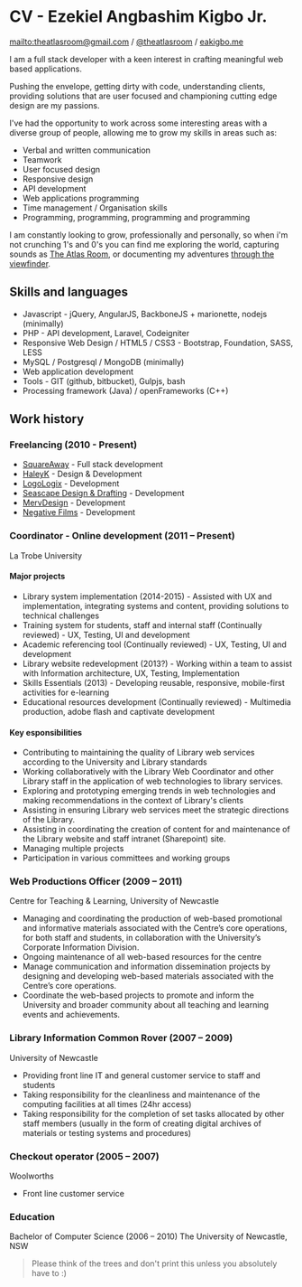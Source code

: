 CV - Ezekiel Angbashim Kigbo Jr.
============================================================================================================================================
<mailto:theatlasroom@gmail.com> / [@theatlasroom](http://twitter.com/theatlasroom) / [eakigbo.me](http://eakigbo.me)

I am a full stack developer with a keen interest in crafting meaningful web based applications.

Pushing the envelope, getting dirty with code, understanding clients, providing solutions that are user focused and championing cutting edge design are my passions.

I've had the opportunity to work across some interesting areas with a diverse group of people, allowing me to grow my skills in areas such as:

* Verbal and written communication
* Teamwork
* User focused design
* Responsive design
* API development
* Web applications programming
* Time management / Organisation skills
* Programming, programming, programming and programming

I am constantly looking to grow, professionally and personally, so when i'm not crunching 1's and 0's you can find me exploring the world, capturing sounds as [The Atlas Room](http://soundcloud.com/theatlasroom), or documenting my adventures [through the viewfinder](https://instagram.com/theatlasroom).

## Skills and languages
* Javascript - jQuery, AngularJS, BackboneJS + marionette, nodejs (minimally)
* PHP - API development, Laravel, Codeigniter
* Responsive Web Design / HTML5 / CSS3 - Bootstrap, Foundation, SASS, LESS
* MySQL / Postgresql / MongoDB (minimally)
* Web application development
* Tools - GIT (github, bitbucket), Gulpjs, bash
* Processing framework (Java) / openFrameworks (C++)

## Work history

### Freelancing (2010 - Present)
* [SquareAway](https://github.com/SquareAway) - Full stack development
* [HaleyK](http://www.haleyk.com/) - Design & Development
* [LogoLogix](http://logologix.com.au/) - Development
* [Seascape Design & Drafting](http://www.seascapedrafting.com/) - Development
* [MervDesign](http://mervdesign.com/) - Development
* [Negative Films](http://www.negativefilms.net/) - Development

### Coordinator - Online development (2011 – Present)

La Trobe University

#### Major projects
* Library system implementation (2014-2015) - Assisted with UX and implementation, integrating systems and content, providing solutions to technical challenges
* Training system for students, staff and internal staff (Continually reviewed) - UX, Testing, UI and development
* Academic referencing tool (Continually reviewed) - UX, Testing, UI and development
* Library website redevelopment (2013?) - Working within a team to assist with Information architecture, UX, Testing, Implementation
* Skills Essentials (2013) - Developing reusable, responsive, mobile-first activities for e-learning
* Educational resources development (Continually reviewed) - Multimedia production, adobe flash and captivate development

#### Key esponsibilities
* Contributing to maintaining the quality of Library web services according to the University and Library standards
* Working collaboratively with the Library Web Coordinator and other Library staff in the application of web technologies to library services.
* Exploring and prototyping emerging trends in web technologies and making recommendations in the context of Library's clients
* Assisting in ensuring Library web services meet the strategic directions of the Library.
* Assisting in coordinating the creation of content for and maintenance of the Library website and staff intranet (Sharepoint) site.
* Managing multiple projects
* Participation in various committees and working groups

### Web Productions Officer (2009 – 2011)

Centre for Teaching &amp; Learning, University of Newcastle

* Managing and coordinating the production of web-based promotional and informative materials associated with the Centre’s core operations, for both staff and students, in collaboration with the University’s Corporate Information Division.
* Ongoing maintenance of all web-based resources for the centre
* Manage communication and information dissemination projects by designing and developing web-based materials associated with the Centre’s core operations.
* Coordinate the web-based projects to promote and inform the University and broader community about all teaching and learning events and achievements.

### Library Information Common Rover (2007 – 2009)

University of Newcastle

* Providing front line IT and general customer service to staff and students
* Taking responsibility for the cleanliness and maintenance of the computing facilities at all times (24hr access)
* Taking responsibility for the completion of set tasks allocated by other staff members (usually in the form of creating digital archives of materials or testing systems and procedures)

### Checkout operator (2005 – 2007)

Woolworths

* Front line customer service

### Education

Bachelor of Computer Science (2006 – 2010)
The University of Newcastle, NSW

> Please think of the trees and don't print this unless you absolutely have to :)
